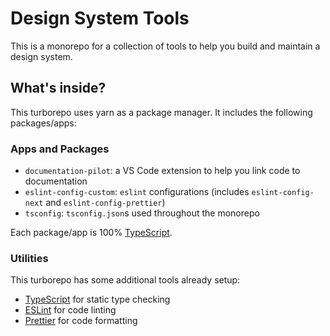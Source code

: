 # Design System Tools

This is a monorepo for a collection of tools to help you build and maintain a design system.

## What's inside?

This turborepo uses yarn as a package manager. It includes the following packages/apps:

### Apps and Packages

- `documentation-pilot`: a VS Code extension to help you link code to documentation
- `eslint-config-custom`: `eslint` configurations (includes `eslint-config-next` and `eslint-config-prettier`)
- `tsconfig`: `tsconfig.json`s used throughout the monorepo

Each package/app is 100% [TypeScript](https://www.typescriptlang.org/).

### Utilities

This turborepo has some additional tools already setup:

- [TypeScript](https://www.typescriptlang.org/) for static type checking
- [ESLint](https://eslint.org/) for code linting
- [Prettier](https://prettier.io) for code formatting
